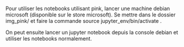 Pour utiliser les notebooks utilisant pink, lancer une machine debian microsoft (disponible sur le store microsoft).
Se mettre dans le dossier img_pink/ et faire la commande source jupyter_env/bin/activate .

On peut ensuite lancer un jupyter notebook depuis la console debian et utiliser les notebooks normalement.
